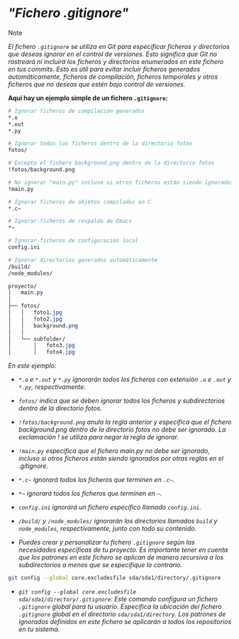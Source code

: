 <!-- Autor: Daniel Benjamin Perez Morales -->
<!-- GitHub: https://github.com/DanielBenjaminPerezMoralesDev13 -->
<!-- Gitlab: https://gitlab.com/DanielBenjaminPerezMoralesDev13 -->
<!-- Correo electrónico: danielperezdev@proton.me -->

# ***"Fichero .gitignore"***

> [!NOTE]
> *El fichero `.gitignore` se utiliza en Git para especificar ficheros y directorios que deseas ignorar en el control de versiones. Esto significa que Git no rastreará ni incluirá los ficheros y directorios enumerados en este fichero en tus commits. Esto es útil para evitar incluir ficheros generados automáticamente, ficheros de compilación, ficheros temporales y otros ficheros que no deseas que estén bajo control de versiones.*

**Aquí hay un ejemplo simple de un fichero `.gitignore`:**

```bash
# Ignorar ficheros de compilación generados
*.o
*.out
*.py

# Ignorar todos los ficheros dentro de la directorio fotos
fotos/

# Excepto el fichero background.png dentro de la directorio fotos
!fotos/background.png

# No ignorar "main.py" incluso si otros ficheros están siendo ignorados
!main.py

# Ignorar ficheros de objetos compilados en C
*.c~

# Ignorar ficheros de respaldo de Emacs
*~

# Ignorar ficheros de configuración local
config.ini

# Ignorar directorios generados automáticamente
/build/
/node_modules/
```

```css
proyecto/
│   main.py
│
├── fotos/
│   │   foto1.jpg
│   │   foto2.jpg
│   │   background.png
│   │
│   └── subfolder/
│       │   foto3.jpg
│       │   foto4.jpg
```

*En este ejemplo:*

- *`*.o` e `*.out` y `*.py` ignorarán todos los ficheros con extensión `.o` e `.out` y `*.py`, respectivamente.*

- *`fotos/` indica que se deben ignorar todos los ficheros y subdirectorios dentro de la directorio fotos.*

- *`!fotos/background.png` anula la regla anterior y especifica que el fichero background.png dentro de la directorio fotos no debe ser ignorado. La exclamación ! se utiliza para negar la regla de ignorar.*

- *`!main.py` especifica que el fichero main.py no debe ser ignorado, incluso si otros ficheros están siendo ignorados por otras reglas en el .gitignore.*

- *`*.c~` ignorará todos los ficheros que terminen en `.c~`.*

- *`*~` ignorará todos los ficheros que terminen en `~`.*

- *`config.ini` ignorará un fichero específico llamado `config.ini`.*

- *`/build/` y `/node_modules/` ignorarán los directorios llamados `build` y `node_modules`, respectivamente, junto con todo su contenido.*

- *Puedes crear y personalizar tu fichero `.gitignore` según las necesidades específicas de tu proyecto. Es importante tener en cuenta que los patrones en este fichero se aplican de manera recursiva a los subdirectorios a menos que se especifique lo contrario.*

```bash
git config --global core.excludesfile sda/sda1/directory/.gitignore
```

- *`git config --global core.excludesfile sda/sda1/directory/.gitignore`: Este comando configura un fichero `.gitignore` global para tu usuario. Especifica la ubicación del fichero `.gitignore` global en el directorio `sda/sda1/directory`. Los patrones de ignorados definidos en este fichero se aplicarán a todos los repositorios en tu sistema.*
